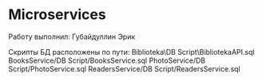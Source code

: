 # Microservices

Работу выполнил: Губайдуллин Эрик

Скрипты БД расположены по пути: 
Biblioteka\DB Script\BibliotekaAPI.sql 
BooksService/DB Script/BooksService.sql 
PhotoService/DB Script/PhotoService.sql 
ReadersService/DB Script/ReadersService.sql 
